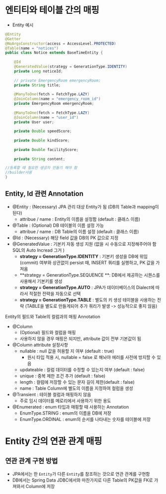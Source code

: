 
# 엔티티와 테이블 간의 매핑 
- Entity 예시
```java
@Entity  
@Getter  
@NoArgsConstructor(access = AccessLevel.PROTECTED)  
@Table(name = "notices")  
public class Notice extends BaseTimeEntity {  
  
    @Id  
    @GeneratedValue(strategy = GenerationType.IDENTITY)  
    private Long noticeId;  
  
    // private EmergencyRoom emergencyRoom;  
    private String title;  
  
    @ManyToOne(fetch = FetchType.LAZY)  
    @JoinColumn(name = "emergency_room_id")  
    private EmergencyRoom emergencyRoom;  
  
    @ManyToOne(fetch = FetchType.LAZY)  
    @JoinColumn(name = "user_id")  
    private User user;  
  
    private Double speedScore;  
  
    private Double kindScore;  
  
    private Double facilityScore;  
  
    private String content;

//등록할 때 필요한 생성자 만들기 해야 함 
//builder사용 
}
```

## Entity, Id 관련 Annotation
- @Entity : (Necessary) JPA 관리 대상 Entity가 됨 (DB의 Table과 mapping이 된다)
	- attribue / name : Entity의 이름을 설정함 (default : 클래스 이름)
- @Table : (Optional) DB 테이블의 이름 설정 가능
	- attribue / name : DB Table의 이름 설정 (default : 클래스 이름)
- @Id : (Necessary) 해당 field 값을 DB의 PK 값으로 지정
- @GeneratedValue : 기본키 자동 생성 지원 (없을 시 수동으로 지정해주어야 함 SQL의 Auto Incread 그거 )
	- **strategy = GenerationType.IDENTITY** : 기본키 생성을 DB에 위임(commit) 여부와 상관없이 persist 때, INSERT 쿼리를 실행하고, PK 값을 가져옴 
	- **strategy = GenerationType.SEQUENCE **: DB에서 제공하는 시퀀스를 사용해서 기본키를 생성
	- **strategy = GenerationType.AUTO** : JPA가 데이터베이스의 Dialect에 따라서 적절한 전략을 자동으로 선택
	- **strategy = GenerationType.TABLE** : 별도의 키 생성 테이블을 사용하는 전략 (TABLE을 별도로 만들게되어 추가 쿼리가 발생 -> 성능적으로 좋지 않음)

Entity의 필드와 Table의 컬럼과의 매핑 Annotation
- @Column
	- (Optional) 필드와 컬럼을 매핑
	- 사용하지 않을 경우 매핑은 되지만, attribute 값이 전부 기본값이 됨
- @Column attribute 설정사항
	- nullable : null 값을 허용할 지 여부 (default : true)
		- 원시 타입 적용 시, nullable = false 로 해놔야 에러를 사전에 방지할 수 있음 
	- updateable : 컬럼 데이터를 수정할 수 있는지 여부 (default : false)
	- unique : 중복 제한 조건 추가 (default : false)
	- length : 컬럼에 저장할 수 있는 문자 길이 제한(default : false)
	- name : Table Column에 별도의 이름을 지정하여 컬럼을 생성 
- @Transient : 테이블 컬럼과 매핑하지 않음
	- 주로 임시 데이터를 메로리에서 사용하기 위한 용도 
- @Enumerated : enum 타입과 매핑할 때 사용하는 Annotation
	- EnumType.STRING : enum의 이름을 DB에 저장
	- EnumType.ORDINAL : enum의 순서를 나타내는 숫자를 테이블에 저장

# Entity 간의 연관 관계 매핑
## 연관 관계 구현 방법 
- JPA에서는 한 `Entity`가 다른 `Entity`를 참조하는 것으로 연관 관계를 구현함
- DB에서는 Spring Data JDBC에서와 마찬가지로 다른 Table의 PK값을 FK로 가져와서 Column에 저장
